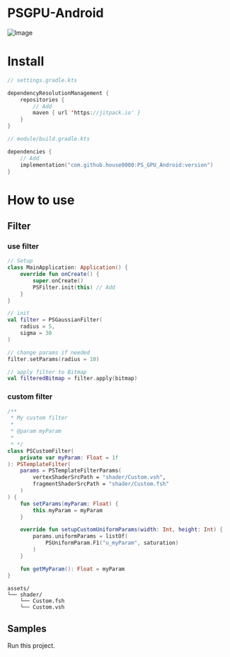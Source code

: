 # PSGPU-Android

![Image](https://github.com/user-attachments/assets/42bafe6a-be0d-4b12-b48d-737e236873a3)

# Install

```kotlin :settings.gradle.kts
// settings.gradle.kts

dependencyResolutionManagement {
    repositories {
        // Add
        maven { url 'https://jitpack.io' }
    }
}
```

```kotlin :module/build.gradle.kts
// module/build.gradle.kts

dependencies {
    // Add
    implementation("com.github.house0000:PS_GPU_Android:version")
}
```

# How to use

## Filter

### use filter
```kotlin
// Setup
class MainApplication: Application() {
    override fun onCreate() {
        super.onCreate()
        PSFilter.init(this) // Add
    }
}
```

```kotlin
// init
val filter = PSGaussianFilter(
    radius = 5,
    sigma = 30
)

// change params if needed
filter.setParams(radius = 10)

// apply filter to Bitmap
val filteredBitmap = filter.apply(bitmap)

```

### custom filter
```kotlin
/**
 * My custom filter
 *
 * @param myParam
 *
 * */
class PSCustomFilter(
    private var myParam: Float = 1f
): PSTemplateFilter(
    params = PSTemplateFilterParams(
        vertexShaderSrcPath = "shader/Custom.vsh",
        fragmentShaderSrcPath = "shader/Custom.fsh"
    )
) {
    fun setParams(myParam: Float) {
        this.myParam = myParam
    }

    override fun setupCustomUniformParams(width: Int, height: Int) {
        params.uniformParams = listOf(
            PSUniformParam.F1("u_myParam", saturation)
        )
    }

    fun getMyParam(): Float = myParam
}
```

```
assets/
└── shader/
    └── Custom.fsh
    └── Custom.vsh
```



## Samples
Run this project.
